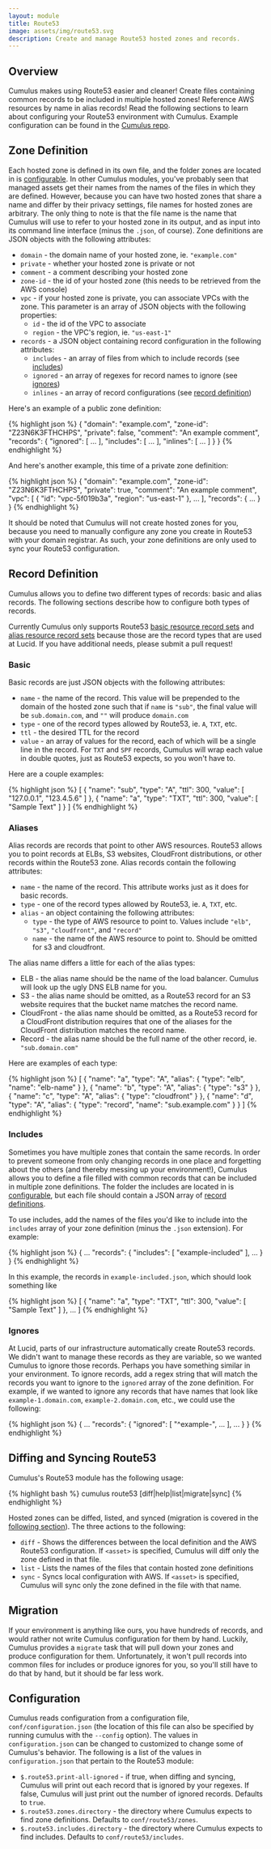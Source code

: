 ```yaml
---
layout: module
title: Route53
image: assets/img/route53.svg
description: Create and manage Route53 hosted zones and records.
---
```

Overview
--------
Cumulus makes using Route53 easier and cleaner! Create files containing common records to be included in multiple hosted zones! Reference AWS resources by name in alias records! Read the following sections to learn about configuring your Route53 environment with Cumulus. Example configuration can be found in the [Cumulus repo](https://github.com/lucidsoftware/cumulus).

Zone Definition
---------------

Each hosted zone is defined in its own file, and the folder zones are located in is [configurable](#configuration). In other Cumulus modules, you've probably seen that managed assets get their names from the names of the files in which they are defined. However, because you can have two hosted zones that share a name and differ by their privacy settings, file names for hosted zones are arbitrary. The only thing to note is that the file name is the name that Cumulus will use to refer to your hosted zone in its output, and as input into its command line interface (minus the `.json`, of course). Zone definitions are JSON objects with the following attributes:

* `domain` - the domain name of your hosted zone, ie. `"example.com"`
* `private` - whether your hosted zone is private or not
* `comment` - a comment describing your hosted zone
* `zone-id` - the id of your hosted zone (this needs to be retrieved from the AWS console)
* `vpc` - if your hosted zone is private, you can associate VPCs with the zone. This parameter is an array of JSON objects with the following properties:
  * `id` - the id of the VPC to associate
  * `region` - the VPC's region, ie. `"us-east-1"`
* `records` - a JSON object containing record configuration in the following attributes:
  * `includes` - an array of files from which to include records (see [includes](#includes))
  * `ignored` - an array of regexes for record names to ignore (see [ignores](#ignores))
  * `inlines` - an array of record configurations (see [record definition](#record-definition))

Here's an example of a public zone definition:

{% highlight json %}
{
  "domain": "example.com",
  "zone-id": "Z23N6K3FTHCHPS",
  "private": false,
  "comment": "An example comment",
  "records": {
    "ignored": [ ... ],
    "includes": [ ... ],
    "inlines": [ ... ]
  }
}
{% endhighlight %}

And here's another example, this time of a private zone definition:

{% highlight json %}
{
  "domain": "example.com",
  "zone-id": "Z23N6K3FTHCHPS",
  "private": true,
  "comment": "An example comment",
  "vpc": [
    {
      "id": "vpc-5f019b3a",
      "region": "us-east-1"
    },
    ...
  ],
  "records": { ... }
}
{% endhighlight %}

It should be noted that Cumulus will not create hosted zones for you, because you need to manually configure any zone you create in Route53 with your domain registrar. As such, your zone definitions are only used to sync your Route53 configuration.

Record Definition
-----------------

Cumulus allows you to define two different types of records: basic and alias records. The following sections describe how to configure both types of records.

Currently Cumulus only supports Route53 [basic resource record sets](http://docs.aws.amazon.com/Route53/latest/DeveloperGuide/resource-record-sets-values-basic.html) and [alias resource record sets](http://docs.aws.amazon.com/Route53/latest/DeveloperGuide/resource-record-sets-values-alias.html) because those are the record types that are used at Lucid. If you have additional needs, please submit a pull request!

### Basic

Basic records are just JSON objects with the following attributes:

* `name` - the name of the record. This value will be prepended to the domain of the hosted zone such that if `name` is `"sub"`, the final value will be `sub.domain.com`, and `""` will produce `domain.com`
* `type` - one of the record types allowed by Route53, ie. `A`, `TXT`, etc.
* `ttl` - the desired TTL for the record
* `value` - an array of values for the record, each of which will be a single line in the record. For `TXT` and `SPF` records, Cumulus will wrap each value in double quotes, just as Route53 expects, so you won't have to.

Here are a couple examples:

{% highlight json %}
[
  {
    "name": "sub",
    "type": "A",
    "ttl": 300,
    "value": [
      "127.0.0.1",
      "123.4.5.6"
    ]
  },
  {
    "name": "a",
    "type": "TXT",
    "ttl": 300,
    "value": [
      "Sample Text"
    ]
  }
]
{% endhighlight %}

### Aliases

Alias records are records that point to other AWS resources. Route53 allows you to point records at ELBs, S3 websites, CloudFront distributions, or other records within the Route53 zone. Alias records contain the following attributes:

* `name` - the name of the record. This attribute works just as it does for basic records.
* `type` - one of the record types allowed by Route53, ie. `A`, `TXT`, etc.
* `alias` - an object containing the following attributes:
  * `type` - the type of AWS resource to point to. Values include `"elb"`, `"s3"`, `"cloudfront"`, and `"record"`
  * `name` - the name of the AWS resource to point to. Should be omitted for s3 and cloudfront.

The alias name differs a little for each of the alias types:

* ELB - the alias name should be the name of the load balancer. Cumulus will look up the ugly DNS ELB name for you.
* S3 - the alias name should be omitted, as a Route53 record for an S3 website requires that the bucket name matches the record name.
* CloudFront - the alias name should be omitted, as a Route53 record for a CloudFront distribution requires that one of the aliases for the CloudFront distribution matches the record name.
* Record - the alias name should be the full name of the other record, ie. `"sub.domain.com"`

Here are examples of each type:

{% highlight json %}
[
  {
    "name": "a",
    "type": "A",
    "alias": {
      "type": "elb",
      "name": "elb-name"
    }
  },
  {
    "name": "b",
    "type": "A",
    "alias": {
      "type": "s3"
    }
  },
  {
    "name": "c",
    "type": "A",
    "alias": {
      "type": "cloudfront"
    }
  },
  {
    "name": "d",
    "type": "A",
    "alias": {
      "type": "record",
      "name": "sub.example.com"
    }
  }
]
{% endhighlight %}

### Includes

Sometimes you have multiple zones that contain the same records. In order to prevent someone from only changing records in one place and forgetting about the others (and thereby messing up your environment!), Cumulus allows you to define a file filled with common records that can be included in multiple zone definitions. The folder the includes are located in is [configurable](#configuration), but each file should contain a JSON array of [record definitions](#record-definition).

To use includes, add the names of the files you'd like to include into the `includes` array of your zone definition (minus the `.json` extension). For example:

{% highlight json %}
{
  ...
  "records": {
    "includes": [
      "example-included"
    ],
    ...
  }
}
{% endhighlight %}

In this example, the records in `example-included.json`, which should look something like

{% highlight json %}
[
  {
    "name": "a",
    "type": "TXT",
    "ttl": 300,
    "value": [
      "Sample Text"
    ]
  },
  ...
]
{% endhighlight %}

### Ignores

At Lucid, parts of our infrastructure automatically create Route53 records. We didn't want to manage these records as they are variable, so we wanted Cumulus to ignore those records. Perhaps you have something similar in your environment. To ignore records, add a regex string that will match the records you want to ignore to the `ignored` array of the zone definition. For example, if we wanted to ignore any records that have names that look like `example-1.domain.com`, `example-2.domain.com`, etc., we could use the following:

{% highlight json %}
{
  ...
  "records": {
    "ignored": [
      "^example-",
      ...
    ],
    ...
  }
}
{% endhighlight %}

Diffing and Syncing Route53
---------------------------

Cumulus's Route53 module has the following usage:

{% highlight bash %}
cumulus route53 [diff|help|list|migrate|sync] <asset>
{% endhighlight %}

Hosted zones can be diffed, listed, and synced (migration is covered in the [following section](#migration)). The three actions to the following:

* `diff` - Shows the differences between the local definition and the AWS Route53 configuration. If `<asset>` is specified, Cumulus will diff only the zone defined in that file.
* `list` - Lists the names of the files that contain hosted zone definitions
* `sync` - Syncs local configuration with AWS. If `<asset>` is specified, Cumulus will sync only the zone defined in the file with that name.

Migration
---------

If your environment is anything like ours, you have hundreds of records, and would rather not write Cumulus configuration for them by hand. Luckily, Cumulus provides a `migrate` task that will pull down your zones and produce configuration for them. Unfortunately, it won't pull records into common files for includes or produce ignores for you, so you'll still have to do that by hand, but it should be far less work.

Configuration
-------------
Cumulus reads configuration from a configuration file, `conf/configuration.json` (the location of this file can also be specified by running cumulus with the `--config` option). The values in `configuration.json` can be changed to customized to change some of Cumulus's behavior. The following is a list of the values in `configuration.json` that pertain to the Route53 module:

* `$.route53.print-all-ignored` - if true, when diffing and syncing, Cumulus will print out each record that is ignored by your regexes. If false, Cumulus will just print out the number of ignored records. Defaults to `true`.
* `$.route53.zones.directory` - the directory where Cumulus expects to find zone definitions. Defaults to `conf/route53/zones`.
* `$.route53.includes.directory` - the directory where Cumulus expects to find includes. Defaults to `conf/route53/includes`.
